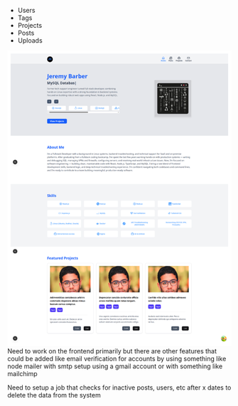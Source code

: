 - Users
- Tags
- Projects
- Posts
- Uploads

![Dock](./Terminal%20Dock.png)
Need to work on the frontend primarily but there are other features that could be added like email verification for accounts by using something like node mailer with smtp setup using a gmail account or with something like mailchimp

Need to setup a job that checks for inactive posts, users, etc after x dates to delete the data from the system
